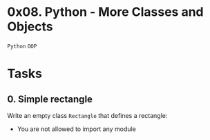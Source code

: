 # 0x08. Python - More Classes and Objects
`Python` `OOP`

# Tasks
## 0. Simple rectangle
Write an empty class `Rectangle` that defines a rectangle:

- You are not allowed to import any module

